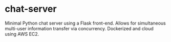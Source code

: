 # chat-server
Minimal Python chat server using a Flask front-end. Allows for simultaneous multi-user information transfer via concurrency. Dockerized and cloud using AWS EC2.